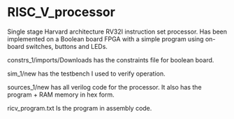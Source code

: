 # RISC_V_processor
Single stage Harvard architecture RV32I instruction set processor. Has been implemented on a Boolean board FPGA with a simple program using on-board switches, buttons and LEDs.

constrs_1/imports/Downloads has the constraints file for boolean board.

sim_1/new has the testbench I used to verify operation.

sources_1/new has all verilog code for the processor. It also has the program + RAM memory in hex form.

ricv_program.txt Is the program in assembly code.
